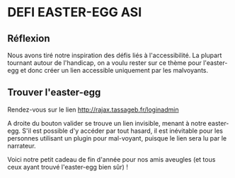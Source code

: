 # DEFI EASTER-EGG ASI

## Réflexion

Nous avons tiré notre inspiration des défis liés à l'accessibilité. La plupart tournant autour de l'handicap, on a voulu rester sur ce thème pour l'easter-egg et donc créer un lien accessible uniquement par les malvoyants. 

## Trouver l'easter-egg

Rendez-vous sur le lien http://rajax.tassageb.fr/loginadmin

A droite du bouton valider se trouve un lien invisible, menant à notre easter-egg.
S'il est possible d'y accéder par tout hasard, il est inévitable pour les personnes utilisant un plugin pour mal-voyant, puisque le lien sera lu par le narrateur.

Voici notre petit cadeau de fin d'année pour nos amis aveugles (et tous ceux ayant trouvé l'easter-egg bien sûr) !
